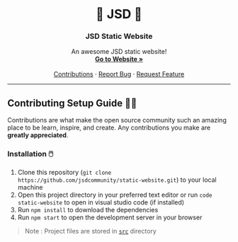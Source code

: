<!-- PROJECT LOGO -->
<br />
<p align="center">
  <!-- <a href="">
    <img src="images/logo.png" alt="Logo" width="80" height="80">
  </a> -->
  <h1 align="center"> 🎉️ JSD 🎉️</h1>
  
  <h3 align="center">JSD Static Website</h3>

  <p align="center">
    An awesome JSD static website!
    <br />
    <a href="https://jsdcommunity.github.io/static-website"><strong>Go to Website »</strong></a>
    <br />
    <br />
    <a href="https://github.com/jsdcommunity/static-website/graphs/contributors">Contributions</a>
    ·
    <a href="https://github.com/jsdcommunity/static-website/issues">Report Bug</a>
    ·
    <a href="https://github.com/jsdcommunity/static-website/issues">Request Feature</a>
  </p>
</p>
<hr>

<!-- CONTRIBUTING -->
## Contributing Setup Guide 👨‍💻️

Contributions are what make the open source community such an amazing place to be learn, inspire, and create. Any contributions you make are **greatly appreciated**.


<!-- INSTALLATION -->
### Installation 🖱️

1. Clone this repository (`git clone https://github.com/jsdcommunity/static-website.git`) to your local machine
2. Open this project directory in your preferred text editor or run `code static-website` to open in visual studio code (if installed)
3. Run `npm install` to download the dependencies
4. Run `npm start` to open the development server in your browser
<!-- 5. Commit your Changes (`git commit -m 'YOUR_COMMIT_MESSAGE_HERE'`)
6. Push to the Branch (`git push origin master`)
7. Open a Pull Request -->
>Note : Project files are stored in [`src`](https://github.com/jsdcommunity/static-website/tree/master/src) directory
